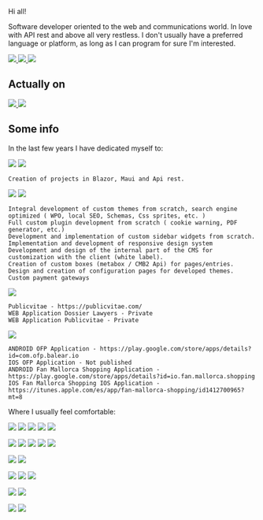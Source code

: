 Hi all!

Software developer oriented to the web and communications world. In love with API rest and above all very restless. I don't usually have a preferred language or platform, as long as I can program for sure I'm interested.

[![](https://img.shields.io/badge/rss-linkedin-informational?style=for-the-badge) ](https://www.linkedin.com/in/davidggdev/)
[![](https://img.shields.io/badge/contact-email-red?style=for-the-badge) ](davidggdev@gmail.com)
[![](https://img.shields.io/badge/Buy_me_a_coffe-informational?style=for-the-badge&logo=buymeacoffee&labelColor=1e1e1e&color=1e1e1e)](https://www.buymeacoffee.com/davidggdev)
 ## Actually on 

[![](https://img.shields.io/badge/Yas_slider-informational?style=for-the-badge) ](https://github.com/davidggdev/yas)
[![](https://img.shields.io/badge/Foil_slider-informational?style=for-the-badge) ](https://github.com/davidggdev/foil-slider)

 ## Some info
 In the last few years I have dedicated myself to:

![](https://img.shields.io/badge/C-Sharp-informational?style=for-the-badge&logo=csharp&labelColor=1e1e1e&color=1e1e1e)
![](https://img.shields.io/badge/.NET-informational?style=for-the-badge&logo=dotnet&labelColor=1e1e1e&color=1e1e1e)

    Creation of projects in Blazor, Maui and Api rest.

![](https://img.shields.io/badge/WordPress-informational?style=for-the-badge&logo=wordpress&labelColor=1e1e1e&color=1e1e1e)
![](https://img.shields.io/badge/WooCommerce-informational?style=for-the-badge&logo=wordpress&labelColor=1e1e1e&color=1e1e1e)

    Integral development of custom themes from scratch, search engine optimized ( WPO, local SEO, Schemas, Css sprites, etc. )
    Full custom plugin development from scratch ( cookie warning, PDF generator, etc.)
    Development and implementation of custom sidebar widgets from scratch. 
    Implementation and development of responsive design system
    Development and design of the internal part of the CMS for customization with the client (white label). 
    Creation of custom boxes (metabox / CMB2 Api) for pages/entries. 
    Design and creation of configuration pages for developed themes.
    Custom payment gateways


![](https://img.shields.io/badge/Custom-develops-informational?style=for-the-badge&logo=devexpress&labelColor=1e1e1e&color=1e1e1e)

    Publicvitae - https://publicvitae.com/    
    WEB Application Dossier Lawyers - Private        
    WEB Application Publicvitae - Private
  	
![](https://img.shields.io/badge/Mobile-apps-informational?style=for-the-badge&logo=powerapps&labelColor=1e1e1e&color=1e1e1e)   

    ANDROID OFP Application - https://play.google.com/store/apps/details?id=com.ofp.balear.io    
    IOS OFP Application - Not published
    ANDROID Fan Mallorca Shopping Application - https://play.google.com/store/apps/details?id=io.fan.mallorca.shopping   
    IOS Fan Mallorca Shopping IOS Application - https://itunes.apple.com/es/app/fan-mallorca-shopping/id1412700965?mt=8

Where I usually feel comfortable:

![](https://img.shields.io/badge/Html_5-informational?style=for-the-badge&logo=html&labelColor=1e1e1e&color=1e1e1e)
![](https://img.shields.io/badge/Sass-informational?style=for-the-badge&logo=sass&labelColor=1e1e1e&color=1e1e1e)
![](https://img.shields.io/badge/Php-informational?style=for-the-badge&logo=php&labelColor=1e1e1e&color=1e1e1e)
![](https://img.shields.io/badge/C++-informational?style=for-the-badge&logo=cplusplus&labelColor=1e1e1e&color=1e1e1e)
![](https://img.shields.io/badge/Kotlin-informational?style=for-the-badge&logo=kotllin&labelColor=1e1e1e&color=1e1e1e)

![](https://img.shields.io/badge/MySQL-informational?style=for-the-badge&logo=mysql&labelColor=1e1e1e&color=1e1e1e)
![](https://img.shields.io/badge/Javascript-informational?style=for-the-badge&logo=javascript&labelColor=1e1e1e&color=1e1e1e)
![](https://img.shields.io/badge/VUEJS-informational?style=for-the-badge&logo=javascript&labelColor=1e1e1e&color=1e1e1e)
![](https://img.shields.io/badge/Axios-informational?style=for-the-badge&logo=javascript&labelColor=1e1e1e&color=1e1e1e)
![](https://img.shields.io/badge/NODEJS-informational?style=for-the-badge&logo=javascript&labelColor=1e1e1e&color=1e1e1e)

![](https://img.shields.io/badge/Apache-cordova-informational?style=for-the-badge&logo=javascript&labelColor=1e1e1e&color=1e1e1e)
![](https://img.shields.io/badge/Electron-informational?style=for-the-badge&logo=javascript&labelColor=1e1e1e&color=1e1e1e)

![](https://img.shields.io/badge/Blender-informational?style=for-the-badge&logo=blender&labelColor=1e1e1e&color=1e1e1e)
![](https://img.shields.io/badge/Photoshop-informational?style=for-the-badge&logo=javascript&labelColor=1e1e1e&color=1e1e1e)
![](https://img.shields.io/badge/Skecth-informational?style=for-the-badge&logo=sketch&labelColor=1e1e1e&color=1e1e1e) 

![](https://img.shields.io/badge/SEO-informational?style=for-the-badge&labelColor=1e1e1e&color=1e1e1e)
![](https://img.shields.io/badge/SEO_WPO-informational?style=for-the-badge&labelColor=1e1e1e&color=1e1e1e)

![](https://img.shields.io/badge/Git-informational?style=for-the-badge&logo=git&labelColor=1e1e1e&color=1e1e1e)
![](https://img.shields.io/badge/Subversion-informational?style=for-the-badge&logo=subversion&labelColor=1e1e1e&color=1e1e1e)
